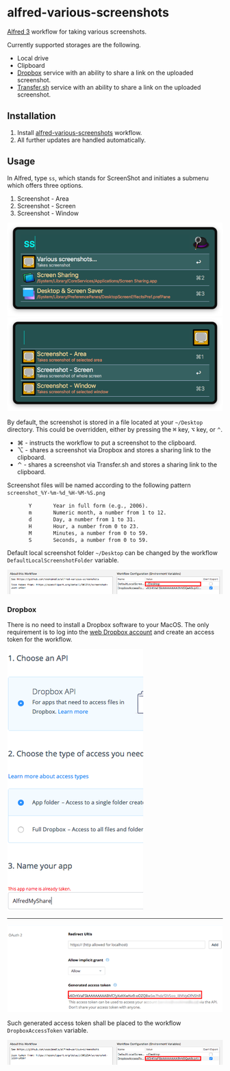 # alfred-various-screenshots
[Alfred 3][1] workflow for taking various screenshots.

Currently supported storages are the following.
- Local drive
- Clipboard
- [Dropbox][4] service with an ability to share a link on the uploaded screenshot.
- [Transfer.sh][5] service with an ability to share a link on the uploaded screenshot.

## Installation
1) Install [alfred-various-screenshots][2] workflow.
2) All further updates are handled automatically.

## Usage
In Alfred, type `ss`, which stands for ScreenShot and initiates a submenu which offers three options.

1) Screenshot - Area
2) Screenshot - Screen
3) Screenshot - Window

![Alfred menu screenshot](doc/images/alfred-various-screenshots.png?raw=true "")
![Alfred submenu screenshot](doc/images/alfred-various-screenshots-submenu.png?raw=true "")


By default, the screenshot is stored in a file located at your `~/Desktop` directory.
This could be overridden, either by pressing the <kbd>⌘</kbd> key, <kbd>⌥</kbd> key, or <kbd>⌃</kbd>.

- <key>⌘</key> - instructs the workflow to put a screenshot to the clipboard.
- <key>⌥</key> - shares a screenshot via Dropbox and stores a sharing link to the clipboard.
- <key>⌃</key> - shares a screenshot via Transfer.sh and stores a sharing link to the clipboard.

Screenshot files will be named according to the following pattern `screenshot_%Y-%m-%d_%H-%M-%S.png`

           Y       Year in full form (e.g., 2006).
           m       Numeric month, a number from 1 to 12.
           d       Day, a number from 1 to 31.
           H       Hour, a number from 0 to 23.
           M       Minutes, a number from 0 to 59.
           S       Seconds, a number from 0 to 59.
           
 
Default local screenshot folder `~/Desktop` can be changed by the workflow `DefaultLocalScreenshotFolder` variable.

![Alfre Variable Local](doc/images/alfred-various-screenshots-variable-local.png?raw=true "")
           
### Dropbox
There is no need to install a Dropbox software to your MacOS. The only requirement is to log into the [web Dropbox account][3] and create an access token for the workflow.

![Dropbox App Creation](doc/images/dropbox-app-create.png?raw=true "")

------------------------------

![Dropbox App Key Creation](doc/images/dropbox-app-key.png?raw=true "")

Such generated access token shall be placed to the workflow `DropboxAccessToken` variable.

![Alfred Variable](doc/images/alfred-various-screenshots-variable.png?raw=true "")

[1]: https://www.alfredapp.com/
[2]: https://github.com/vookimedlo/alfred-various-screenshots/releases/latest
[3]: https://www.dropbox.com/developers/apps
[4]: https://www.dropbox.com/
[5]: https://transfer.sh/
